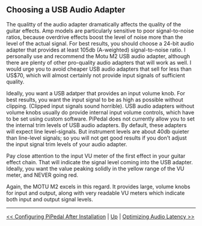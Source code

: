 ## Choosing a USB Audio Adapter

The qualitty of the audio adapter dramatically affects the quality of the guitar effects. Amp models are particularly sensitive to poor signal-to-noise ratios, because overdrive effects boost the level of noise more than the level of the actual signal. For best results, you should choose a 24-bit audio adapter that provides at least 105db (A-weighted) signal-to-noise ratio. I personally use and recommend the Motu M2 USB audio adapter, although there are plenty of other pro-quality audio adapters that will work as well. I would urge you to avoid cheaper USB audio adapters that sell for less than US$70, which will almost certainly not provide input signals of sufficient quality.

Ideally, you want a USB adatper that provides an input volume knob. For best results, you want the input signal to be as high as possible without clipping. (Clipped input signals sound horrible). USB audio adapters without volume knobs usually do provide internal input volume controls, which have to be set using custom software. PiPedal does not currently allow you to set the internal trim levels of USB audio adapters. By default, these adapters will expect line level-signals. But instrument levels are about 40db quieter than line-level signals; so you will not get good results if you don't adjust the input signal trim levels of your audio adapter. 

Pay close attention to the input VU meter of the first effect in your guitar effect chain. That will indicate the signal level coming into the USB adapter. Ideally, you want the value peaking solidly in the yellow range of the VU meter, and NEVER going red.

Again, the MOTU M2 excels in this regard. It provides large, volume knobs for input and output, along with very readable VU meters which indicate both input and output signal levels. 

--------
[<< Configuring PiPedal After Installation](Configuring.md)  | [Up](Documentation.md) | [Optimizing Audio Latency >>](AudioLatency.md)


